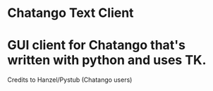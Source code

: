 Chatango Text Client
====================

GUI client for Chatango that's written with  python and uses TK.
====================
Credits to Hanzel/Pystub (Chatango users)
